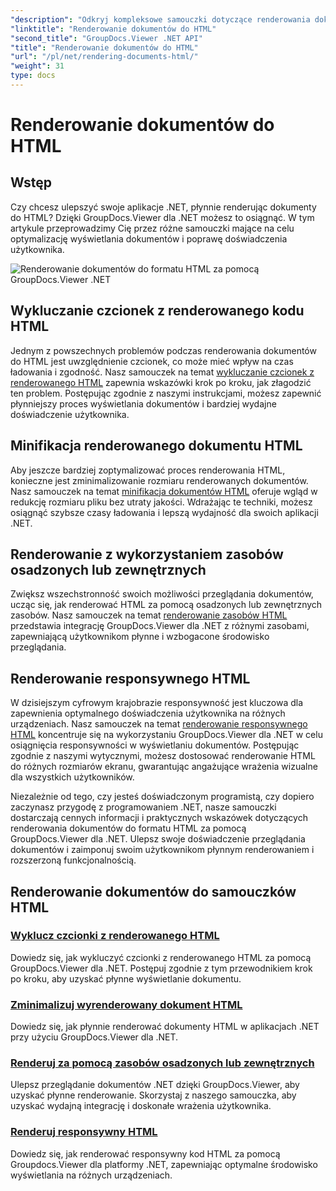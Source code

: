 ```yaml
---
"description": "Odkryj kompleksowe samouczki dotyczące renderowania dokumentów do HTML za pomocą GroupDocs.Viewer dla .NET. Poznaj techniki wyświetlania dokumentów i ulepszonego doświadczenia użytkownika."
"linktitle": "Renderowanie dokumentów do HTML"
"second_title": "GroupDocs.Viewer .NET API"
"title": "Renderowanie dokumentów do HTML"
"url": "/pl/net/rendering-documents-html/"
"weight": 31
type: docs
---
```

# Renderowanie dokumentów do HTML


## Wstęp

Czy chcesz ulepszyć swoje aplikacje .NET, płynnie renderując dokumenty do HTML? Dzięki GroupDocs.Viewer dla .NET możesz to osiągnąć. W tym artykule przeprowadzimy Cię przez różne samouczki mające na celu optymalizację wyświetlania dokumentów i poprawę doświadczenia użytkownika.

![Renderowanie dokumentów do formatu HTML za pomocą GroupDocs.Viewer .NET](/viewer/rendering-documents-html/image.png)

## Wykluczanie czcionek z renderowanego kodu HTML
Jednym z powszechnych problemów podczas renderowania dokumentów do HTML jest uwzględnienie czcionek, co może mieć wpływ na czas ładowania i zgodność. Nasz samouczek na temat [wykluczanie czcionek z renderowanego HTML](./exclude-fonts-html/) zapewnia wskazówki krok po kroku, jak złagodzić ten problem. Postępując zgodnie z naszymi instrukcjami, możesz zapewnić płynniejszy proces wyświetlania dokumentów i bardziej wydajne doświadczenie użytkownika. 

## Minifikacja renderowanego dokumentu HTML
Aby jeszcze bardziej zoptymalizować proces renderowania HTML, konieczne jest zminimalizowanie rozmiaru renderowanych dokumentów. Nasz samouczek na temat [minifikacja dokumentów HTML](./minify-html/) oferuje wgląd w redukcję rozmiaru pliku bez utraty jakości. Wdrażając te techniki, możesz osiągnąć szybsze czasy ładowania i lepszą wydajność dla swoich aplikacji .NET.

## Renderowanie z wykorzystaniem zasobów osadzonych lub zewnętrznych
Zwiększ wszechstronność swoich możliwości przeglądania dokumentów, ucząc się, jak renderować HTML za pomocą osadzonych lub zewnętrznych zasobów. Nasz samouczek na temat [renderowanie zasobów HTML](./render-html-resources/) przedstawia integrację GroupDocs.Viewer dla .NET z różnymi zasobami, zapewniającą użytkownikom płynne i wzbogacone środowisko przeglądania.

## Renderowanie responsywnego HTML
W dzisiejszym cyfrowym krajobrazie responsywność jest kluczowa dla zapewnienia optymalnego doświadczenia użytkownika na różnych urządzeniach. Nasz samouczek na temat [renderowanie responsywnego HTML](./render-responsive-html/) koncentruje się na wykorzystaniu GroupDocs.Viewer dla .NET w celu osiągnięcia responsywności w wyświetlaniu dokumentów. Postępując zgodnie z naszymi wytycznymi, możesz dostosować renderowanie HTML do różnych rozmiarów ekranu, gwarantując angażujące wrażenia wizualne dla wszystkich użytkowników.

Niezależnie od tego, czy jesteś doświadczonym programistą, czy dopiero zaczynasz przygodę z programowaniem .NET, nasze samouczki dostarczają cennych informacji i praktycznych wskazówek dotyczących renderowania dokumentów do formatu HTML za pomocą GroupDocs.Viewer dla .NET. Ulepsz swoje doświadczenie przeglądania dokumentów i zaimponuj swoim użytkownikom płynnym renderowaniem i rozszerzoną funkcjonalnością.

## Renderowanie dokumentów do samouczków HTML
### [Wyklucz czcionki z renderowanego HTML](./exclude-fonts-html/)
Dowiedz się, jak wykluczyć czcionki z renderowanego HTML za pomocą GroupDocs.Viewer dla .NET. Postępuj zgodnie z tym przewodnikiem krok po kroku, aby uzyskać płynne wyświetlanie dokumentu.
### [Zminimalizuj wyrenderowany dokument HTML](./minify-html/)
Dowiedz się, jak płynnie renderować dokumenty HTML w aplikacjach .NET przy użyciu GroupDocs.Viewer dla .NET.
### [Renderuj za pomocą zasobów osadzonych lub zewnętrznych](./render-html-resources/)
Ulepsz przeglądanie dokumentów .NET dzięki GroupDocs.Viewer, aby uzyskać płynne renderowanie. Skorzystaj z naszego samouczka, aby uzyskać wydajną integrację i doskonałe wrażenia użytkownika.
### [Renderuj responsywny HTML](./render-responsive-html/)
Dowiedz się, jak renderować responsywny kod HTML za pomocą Groupdocs.Viewer dla platformy .NET, zapewniając optymalne środowisko wyświetlania na różnych urządzeniach.
